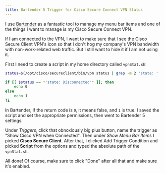 ```yaml
---
title: Bartender 5 Trigger for Cisco Secure Connect VPN Status
---
```


I use [Bartender](https://www.macbartender.com) as a fantastic tool to manage my menu bar items and one of the things I want to manage is my Cisco Secure Connect VPN.

If I am connected to the VPN, I want to make sure that I see the Cisco Secure Client VPN's icon so that I don't hog my company's VPN bandwidth with non-work-related web traffic. But I still want to hide it if I am not using it.

First I need to create a script in my home directory called `vpnStat.sh`:

```bash title="vpnStat.sh"
status=$(/opt/cisco/secureclient/bin/vpn status | grep -m 2 'state: ' | tail -n 1)

if [[ $status == *'state: Disconnected'* ]]; then
    echo 0
else
    echo 1
fi
```

In Bartender, if the return code is `0`, it means false, and `1` is true. I saved the script and set the appropriate permissions, then went to Bartender 5 settings.

Under *Triggers*, click that obnoxiously big plus button, name the trigger as "Show Cisco VPN when Connected". Then under *Show Menu Bar Items* I picked **Cisco Secure Client**. After that, I clicked Add Trigger Condition and picked **Script** from the options and typed the absolute path of the `vpnStat.sh`.

All done! Of course, make sure to click "Done" after all that and make sure it's enabled.